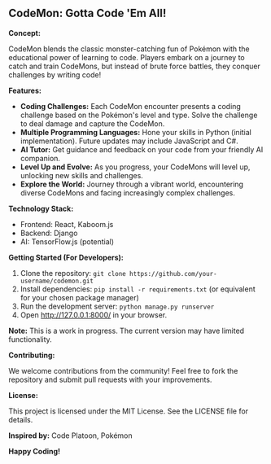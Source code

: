 ## CodeMon: Gotta Code 'Em All!

**Concept:**

CodeMon blends the classic monster-catching fun of Pokémon with the educational power of learning to code. Players embark on a journey to catch and train CodeMons, but instead of brute force battles, they conquer challenges by writing code!

**Features:**

* **Coding Challenges:** Each CodeMon encounter presents a coding challenge based on the Pokémon's level and type. Solve the challenge to deal damage and capture the CodeMon.
* **Multiple Programming Languages:** Hone your skills in Python (initial implementation). Future updates may include JavaScript and C#.
* **AI Tutor:** Get guidance and feedback on your code from your friendly AI companion.
* **Level Up and Evolve:** As you progress, your CodeMons will level up, unlocking new skills and challenges.
* **Explore the World:** Journey through a vibrant world, encountering diverse CodeMons and facing increasingly complex challenges.

**Technology Stack:**

* Frontend: React, Kaboom.js
* Backend: Django
* AI: TensorFlow.js (potential)

**Getting Started (For Developers):**

1. Clone the repository: `git clone https://github.com/your-username/codemon.git`
2. Install dependencies: `pip install -r requirements.txt` (or equivalent for your chosen package manager)
3. Run the development server: `python manage.py runserver`
4. Open http://127.0.0.1:8000/ in your browser.

**Note:** This is a work in progress. The current version may have limited functionality.

**Contributing:**

We welcome contributions from the community! Feel free to fork the repository and submit pull requests with your improvements.

**License:**

This project is licensed under the MIT License. See the LICENSE file for details.

**Inspired by:** Code Platoon, Pokémon

**Happy Coding!**
